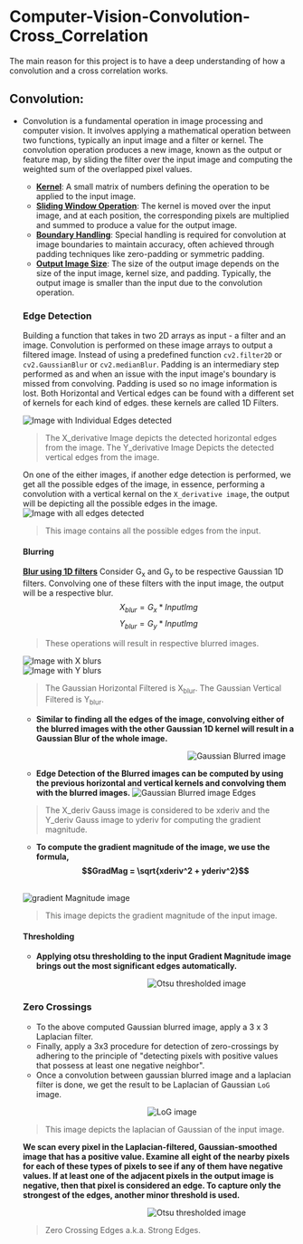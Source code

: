 # Computer-Vision-Convolution-Cross_Correlation
The main reason for this project is to have a deep understanding of how a convolution and a cross correlation works.

## Convolution:
  - Convolution is a fundamental operation in image processing and computer vision. It involves applying a mathematical operation between two functions, typically an input image and a filter or kernel. The convolution operation produces a new image, known as the output or feature map, by sliding the filter over the input image and computing the weighted sum of the overlapped pixel values.
    - <ins>**Kernel**</ins>: A small matrix of numbers defining the operation to be applied to the input image.
    - <ins>**Sliding Window Operation**</ins>: The kernel is moved over the input image, and at each position, the corresponding pixels are multiplied and summed to produce a value for the output image.
    - <ins>**Boundary Handling**</ins>: Special handling is required for convolution at image boundaries to maintain accuracy, often achieved through padding techniques like zero-padding or symmetric padding.
    - <ins>**Output Image Size**</ins>: The size of the output image depends on the size of the input image, kernel size, and padding. Typically, the output image is smaller than the input due to the convolution operation.
    ### Edge Detection

    Building a function that takes in two 2D arrays as input - a filter and an image. Convolution is performed on these image arrays to output a filtered image. Instead of using a predefined function `cv2.filter2D` or `cv2.GaussianBlur` or `cv2.medianBlur`. Padding is an intermediary step performed as and when an issue with the input image's boundary is missed from convolving. Padding is used so no image information is lost. Both Horizontal and Vertical edges can be found with a different set of kernels for each kind of edges. these kernels are called 1D Filters.

    ![Image with Individual Edges detected](https://github.com/Rhuthvik-D/Computer-Vision-Convolution-Cross_Correlation/blob/main/Resulting%20photos/DER_X_Y_CAMERA.png)
    > The X_derivative Image depicts the detected horizontal edges from the image.
    > The Y_derivative Image Depicts the detected vertical edges from the image.

    On one of the either images, if another edge detection is performed, we get all the possible edges of the image, in essence, performing a convolution with a vertical kernal on the `X_derivative image`, the output will be depicting all the possible edges in the image.
    ![Image with all edges detected](https://github.com/Rhuthvik-D/Computer-Vision-Convolution-Cross_Correlation/blob/main/Resulting%20photos/2D_filtered_camera.png)
    > This image contains all the possible edges from the input.
      #### Blurring

      <ins>**Blur using 1D filters**</ins>
      Consider G<sub>x</sub> and G<sub>y</sub> to be respective Gaussian 1D filters. Convolving one of these filters with the input image, the output will be a respective blur. $$X_{blur} = G_x * InputImg$$ $$Y_{blur} = G_y * InputImg$$ 
      > These operations will result in respective blurred images.
      
      ![Image with X blurs](https://github.com/Rhuthvik-D/Computer-Vision-Convolution-Cross_Correlation/blob/main/Resulting%20photos/Gaussian_X_filtered.png)&nbsp;&nbsp;&nbsp;&nbsp;&nbsp;&nbsp;&nbsp;&nbsp;&nbsp;&nbsp;&nbsp;&nbsp;&nbsp;&nbsp;&nbsp;&nbsp;&nbsp;&nbsp;&nbsp;&nbsp;&nbsp;&nbsp;&nbsp;&nbsp;&nbsp;&nbsp;&nbsp;&nbsp;&nbsp;&nbsp;&nbsp;&nbsp;&nbsp;&nbsp;&nbsp;&nbsp;&nbsp;&nbsp;&nbsp;&nbsp;&nbsp;&nbsp;&nbsp;&nbsp;&nbsp;&nbsp;&nbsp;&nbsp;&nbsp;&nbsp;&nbsp;&nbsp;
      ![Image with Y blurs](https://github.com/Rhuthvik-D/Computer-Vision-Convolution-Cross_Correlation/blob/main/Resulting%20photos/Gaussian_Y_filtered.png)

      > The Gaussian Horizontal Filtered is X<sub>blur</sub>. The Gaussian Vertical Filtered is Y<sub>blur</sub>.
      
      - **Similar to finding all the edges of the image, convolving either of the blurred images with the other Gaussian 1D kernel will result in a Gaussian Blur of the whole image.**

       &nbsp;&nbsp;&nbsp;&nbsp;&nbsp;&nbsp;&nbsp;&nbsp;&nbsp;&nbsp;&nbsp;&nbsp;&nbsp;&nbsp;&nbsp;&nbsp;&nbsp;&nbsp;&nbsp;&nbsp;&nbsp;&nbsp;&nbsp;&nbsp;&nbsp;&nbsp;&nbsp;&nbsp;&nbsp;&nbsp;&nbsp;&nbsp;&nbsp;&nbsp;&nbsp;&nbsp;&nbsp;&nbsp;&nbsp;&nbsp;&nbsp;&nbsp;&nbsp;&nbsp;&nbsp;&nbsp;&nbsp;&nbsp;&nbsp;&nbsp;&nbsp;&nbsp;&nbsp;&nbsp;&nbsp;&nbsp;&nbsp;&nbsp;&nbsp;&nbsp;&nbsp;&nbsp;&nbsp;&nbsp;&nbsp;&nbsp;&nbsp;&nbsp;&nbsp;&nbsp;&nbsp;&nbsp;&nbsp;&nbsp;![Gaussian Blurred image](https://github.com/Rhuthvik-D/Computer-Vision-Convolution-Cross_Correlation/blob/main/Resulting%20photos/Gaussian_filtered.png)

      - **Edge Detection of the Blurred images can be computed by using the previous horizontal and vertical kernels and convolving them with the blurred images.**
      ![Gaussian Blurred image Edges](https://github.com/Rhuthvik-D/Computer-Vision-Convolution-Cross_Correlation/blob/main/Resulting%20photos/Gaussian_X_Y_derivatives.png)
      > The X_deriv Gauss image is considered to be xderiv and the Y_deriv Gauss image to yderiv for computing the gradient magnitude.

      - **To compute the gradient magnitude of the image, we use the formula, $$GradMag = \sqrt{xderiv^2 + yderiv^2}$$**
      
      &nbsp;&nbsp;&nbsp;&nbsp;&nbsp;&nbsp;&nbsp;&nbsp;&nbsp;&nbsp;&nbsp;&nbsp;&nbsp;&nbsp;&nbsp;&nbsp;&nbsp;&nbsp;&nbsp;&nbsp;&nbsp;&nbsp;&nbsp;&nbsp;&nbsp;&nbsp;&nbsp;&nbsp;&nbsp;&nbsp;&nbsp;&nbsp;&nbsp;&nbsp;&nbsp;&nbsp;&nbsp;&nbsp;&nbsp;&nbsp;&nbsp;&nbsp;&nbsp;&nbsp;&nbsp;&nbsp;&nbsp;&nbsp;&nbsp;&nbsp;&nbsp;&nbsp;&nbsp;&nbsp;&nbsp;&nbsp;&nbsp;&nbsp;&nbsp;&nbsp;&nbsp;&nbsp;&nbsp;&nbsp;&nbsp;&nbsp;&nbsp;&nbsp;&nbsp;&nbsp;&nbsp;&nbsp;&nbsp;&nbsp;![gradient Magnitude image](https://github.com/Rhuthvik-D/Computer-Vision-Convolution-Cross_Correlation/blob/main/Resulting%20photos/Gradient_magnitude_Camera.jpg)
      >This image depicts the gradient magnitude of the input image.
      #### Thresholding
    - **Applying otsu thresholding to the input Gradient Magnitude image brings out the most significant edges automatically.**
    
    &nbsp;&nbsp;&nbsp;&nbsp;&nbsp;&nbsp;&nbsp;&nbsp;&nbsp;&nbsp;&nbsp;&nbsp;&nbsp;&nbsp;&nbsp;&nbsp;&nbsp;&nbsp;&nbsp;&nbsp;&nbsp;&nbsp;&nbsp;&nbsp;&nbsp;&nbsp;&nbsp;&nbsp;&nbsp;&nbsp;&nbsp;&nbsp;&nbsp;&nbsp;&nbsp;&nbsp;&nbsp;&nbsp;&nbsp;&nbsp;&nbsp;&nbsp;&nbsp;&nbsp;&nbsp;&nbsp;&nbsp;&nbsp;&nbsp;&nbsp;&nbsp;&nbsp;&nbsp;&nbsp;&nbsp;&nbsp;![Otsu thresholded image](https://github.com/Rhuthvik-D/Computer-Vision-Convolution-Cross_Correlation/blob/main/Resulting%20photos/binary_edge_camera.png)
    ### Zero Crossings

    - To the above computed Gaussian blurred image, apply a 3 x 3 Laplacian filter.
    - Finally, apply a 3x3 procedure for detection of zero-crossings by adhering to the principle of "detecting pixels with positive values that possess at least one negative neighbor".
    - Once a convolution between gaussian blurred image and a laplacian filter is done, we get the result to be Laplacian of Gaussian `LoG` image.

    &nbsp;&nbsp;&nbsp;&nbsp;&nbsp;&nbsp;&nbsp;&nbsp;&nbsp;&nbsp;&nbsp;&nbsp;&nbsp;&nbsp;&nbsp;&nbsp;&nbsp;&nbsp;&nbsp;&nbsp;&nbsp;&nbsp;&nbsp;&nbsp;&nbsp;&nbsp;&nbsp;&nbsp;&nbsp;&nbsp;&nbsp;&nbsp;&nbsp;&nbsp;&nbsp;&nbsp;&nbsp;&nbsp;&nbsp;&nbsp;&nbsp;&nbsp;&nbsp;&nbsp;&nbsp;&nbsp;&nbsp;&nbsp;&nbsp;&nbsp;&nbsp;&nbsp;&nbsp;&nbsp;&nbsp;&nbsp;![LoG image](https://github.com/Rhuthvik-D/Computer-Vision-Convolution-Cross_Correlation/blob/main/Resulting%20photos/LoG_Camera.png)
    > This image depicts the laplacian of Gaussian of the input image.

    **We scan every pixel in the Laplacian-filtered, Gaussian-smoothed image that has a positive value. Examine all eight of the nearby pixels for each of these types of pixels to see if any of them have negative values. If at least one of the adjacent pixels in the output image is negative, then that pixel is considered an edge. To capture only the strongest of the edges, another minor threshold is used.**

    &nbsp;&nbsp;&nbsp;&nbsp;&nbsp;&nbsp;&nbsp;&nbsp;&nbsp;&nbsp;&nbsp;&nbsp;&nbsp;&nbsp;&nbsp;&nbsp;&nbsp;&nbsp;&nbsp;&nbsp;&nbsp;&nbsp;&nbsp;&nbsp;&nbsp;&nbsp;&nbsp;&nbsp;&nbsp;&nbsp;&nbsp;&nbsp;&nbsp;&nbsp;&nbsp;&nbsp;&nbsp;&nbsp;&nbsp;&nbsp;&nbsp;&nbsp;&nbsp;&nbsp;&nbsp;&nbsp;&nbsp;&nbsp;&nbsp;&nbsp;&nbsp;&nbsp;&nbsp;&nbsp;&nbsp;&nbsp;![Otsu thresholded image](https://github.com/Rhuthvik-D/Computer-Vision-Convolution-Cross_Correlation/blob/main/Resulting%20photos/Edge_detection_Zero_Crossing_Camera.png)
    >Zero Crossing Edges a.k.a. Strong Edges.
    
    
